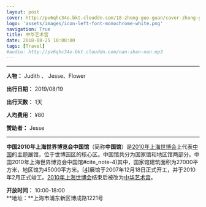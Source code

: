 ```yaml
---
layout: post
cover: http://pv6qhc34o.bkt.clouddn.com/18-zhong-guo-guan/cover-zhong-guo-guan.jpg
logo: 'assets/images/icon-left-font-monochrome-white.png'
navigation: True
title: 中华艺术宫
date: 2018-08-25 10:00:00
tags: [Travel]
#audio: http://pv6qhc34o.bkt.clouddn.com/nan-shan-nan.mp3
---
```


------

**人物：** Judith 、 Jesse、Flower

**出行日期：** 2019/08/19

**出行天数：** 1天

**人均费用：** ¥80

**赞助者：** Jesse

------

**中国2010年上海世界博览会中国馆**（简称**中国馆**）是[2010年上海世博会](https://zh.wikipedia.org/wiki/2010年上海世博会)上代表[中国](https://zh.wikipedia.org/wiki/中国)的主题展馆，位于世博园区的核心区。中国馆共分为国家馆和地区馆两部分。中国2010年上海世界博览会中国馆#cite_note-4)其中，国家馆建筑面积为27000平方米，地区馆为45000平方米。[[4\]](https://zh.wikipedia.org/wiki/中国2010年上海世界博览会中国馆#cite_note-xh-5)展馆于2007年12月18日正式开工，并于2010年2月正式竣工。[2010年上海世博会](https://zh.wikipedia.org/wiki/2010年上海世博会)结束后被改为[中华艺术宫](https://zh.wikipedia.org/wiki/中华艺术宫)。

**开放时间：** 10:00-18:00 <br>
**地址：**上海市浦东新区博成路1221号

